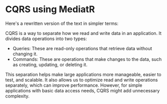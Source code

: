 
# CQRS using MediatR

Here's a rewritten version of the text in simpler terms:

CQRS is a way to separate how we read and write data in an application. It divides data operations into two types:

* Queries: These are read-only operations that retrieve data without changing it.
* Commands: These are operations that make changes to the data, such as creating, updating, or deleting it.

This separation helps make large applications more manageable, easier to test, and scalable. It also allows us to optimize read and write operations separately, which can improve performance. However, for simple applications with basic data access needs, CQRS might add unnecessary complexity.

